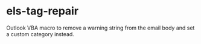 # els-tag-repair
Outlook VBA macro to remove a warning string from the email body and set a custom category instead.
